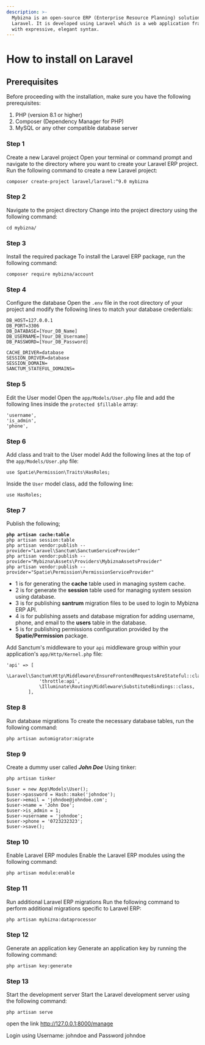 ```yaml
---
description: >-
  Mybizna is an open-source ERP (Enterprise Resource Planning) solution for
  Laravel. It is developed using Laravel which is a web application framework
  with expressive, elegant syntax.
---
```


# How to install on Laravel

## Prerequisites <a href="#f144" id="f144"></a>

Before proceeding with the installation, make sure you have the following prerequisites:

1. PHP (version 8.1 or higher)
2. Composer (Dependency Manager for PHP)
3. MySQL or any other compatible database server

### Step 1 <a href="#b19d" id="b19d"></a>

Create a new Laravel project Open your terminal or command prompt and navigate to the directory where you want to create your Laravel ERP project. Run the following command to create a new Laravel project:

```
composer create-project laravel/laravel:^9.0 mybizna
```

### **Step 2** <a href="#cec0" id="cec0"></a>

Navigate to the project directory Change into the project directory using the following command:

```
cd mybizna/
```

### Step 3 <a href="#d817" id="d817"></a>

Install the required package To install the Laravel ERP package, run the following command:

```
composer require mybizna/account
```

### Step 4 <a href="#717b" id="717b"></a>

Configure the database Open the `.env` file in the root directory of your project and modify the following lines to match your database credentials:

```
DB_HOST=127.0.0.1
DB_PORT=3306
DB_DATABASE=[Your_DB_Name]
DB_USERNAME=[Your_DB_Username]
DB_PASSWORD=[Your_DB_Password]

CACHE_DRIVER=database
SESSION_DRIVER=database
SESSION_DOMAIN=
SANCTUM_STATEFUL_DOMAINS=
```

### Step 5 <a href="#9853" id="9853"></a>

Edit the User model Open the `app/Models/User.php` file and add the following lines inside the `protected $fillable` array:

```
'username',
'is_admin',
'phone',
```

### Step 6 <a href="#0169" id="0169"></a>

Add class and trait to the User model Add the following lines at the top of the `app/Models/User.php` file:

```
use Spatie\Permission\Traits\HasRoles;
```

Inside the `User` model class, add the following line:

```
use HasRoles;
```

### Step 7 <a href="#6cf5" id="6cf5"></a>

Publish the following;

<pre class="language-sh" data-line-numbers><code class="lang-sh"><strong>php artisan cache:table
</strong>php artisan session:table
php artisan vendor:publish --provider="Laravel\Sanctum\SanctumServiceProvider"
php artisan vendor:publish --provider="Mybizna\Assets\Providers\MybiznaAssetsProvider"
php artisan vendor:publish --provider="Spatie\Permission\PermissionServiceProvider"
</code></pre>

* 1 is for generating the **cache** table used in managing system cache.
* 2 is for generate the **session** table used for managing system session using database.
* 3 is for publishing **santrum** migration files to be used to login to Mybizna ERP API.
* 4 is for publishing assets and database migration for adding username, phone, and email to the **users** table in the database.
* 5 is for publishing permissions configuration provided by the **Spatie/Permission** package.

&#x20;Add Sanctum's middleware to your `api` middleware group within your application's `app/Http/Kernel.php` file:

```
'api' => [
            \Laravel\Sanctum\Http\Middleware\EnsureFrontendRequestsAreStateful::class,
            'throttle:api',
            \Illuminate\Routing\Middleware\SubstituteBindings::class,
        ],
```

### Step 8 <a href="#f4e1" id="f4e1"></a>

Run database migrations To create the necessary database tables, run the following command:

```
php artisan automigrator:migrate
```

### Step 9 <a href="#7276" id="7276"></a>

Create a dummy user called _**John Doe**_ Using tinker:

```
php artisan tinker

$user = new App\Models\User();
$user->password = Hash::make('johndoe');
$user->email = 'johndoe@johndoe.com';
$user->name = 'John Doe';
$user->is_admin = 1;
$user->username = 'johndoe';
$user->phone = '0723232323';
$user->save();
```

### Step 10 <a href="#7276" id="7276"></a>

Enable Laravel ERP modules Enable the Laravel ERP modules using the following command:

```
php artisan module:enable
```

### Step 11 <a href="#7535" id="7535"></a>

Run additional Laravel ERP migrations Run the following command to perform additional migrations specific to Laravel ERP:

```
php artisan mybizna:dataprocessor
```

### Step 12 <a href="#80d7" id="80d7"></a>

Generate an application key Generate an application key by running the following command:

```
php artisan key:generate
```

### Step 13 <a href="#b1df" id="b1df"></a>

Start the development server Start the Laravel development server using the following command:

```
php artisan serve
```

open the link http://127.0.0.1:8000/manage

Login using Username: johndoe and Password johndoe
